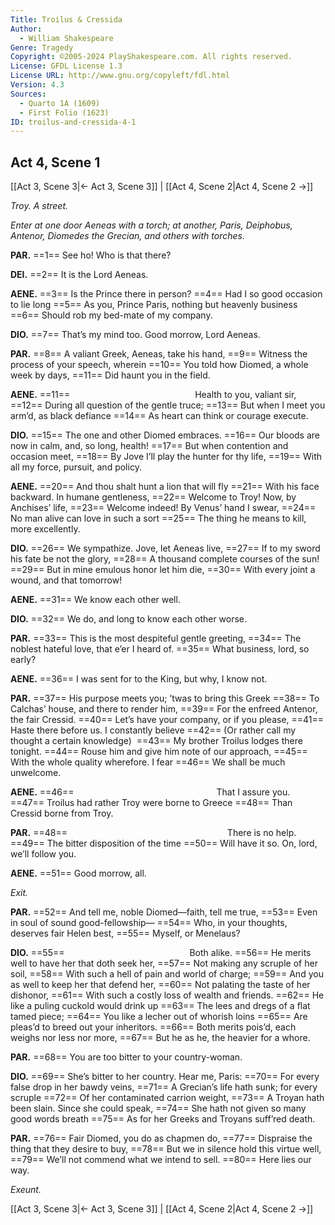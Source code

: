 ```yaml
---
Title: Troilus & Cressida
Author: 
  - William Shakespeare
Genre: Tragedy
Copyright: ©2005-2024 PlayShakespeare.com. All rights reserved.
License: GFDL License 1.3
License URL: http://www.gnu.org/copyleft/fdl.html
Version: 4.3
Sources:
  - Quarto 1A (1609)
  - First Folio (1623)
ID: troilus-and-cressida-4-1
---
```


## Act 4, Scene 1
[[Act 3, Scene 3|← Act 3, Scene 3]] | [[Act 4, Scene 2|Act 4, Scene 2 →]]

*Troy. A street.*

*Enter at one door Aeneas with a torch; at another, Paris, Deiphobus, Antenor, Diomedes the Grecian, and others with torches.*

**PAR.**
==1== See ho! Who is that there?

**DEI.**
==2== It is the Lord Aeneas.

**AENE.**
==3== Is the Prince there in person?
==4== Had I so good occasion to lie long
==5== As you, Prince Paris, nothing but heavenly business
==6== Should rob my bed-mate of my company.

**DIO.**
==7== That’s my mind too. Good morrow, Lord Aeneas.

**PAR.**
==8== A valiant Greek, Aeneas, take his hand,
==9== Witness the process of your speech, wherein
==10== You told how Diomed, a whole week by days,
==11== Did haunt you in the field.

**AENE.**
==11==               Health to you, valiant sir,
==12== During all question of the gentle truce;
==13== But when I meet you arm’d, as black defiance
==14== As heart can think or courage execute.

**DIO.**
==15== The one and other Diomed embraces.
==16== Our bloods are now in calm, and, so long, health!
==17== But when contention and occasion meet,
==18== By Jove I’ll play the hunter for thy life,
==19== With all my force, pursuit, and policy.

**AENE.**
==20== And thou shalt hunt a lion that will fly
==21== With his face backward. In humane gentleness,
==22== Welcome to Troy! Now, by Anchises’ life,
==23== Welcome indeed! By Venus’ hand I swear,
==24== No man alive can love in such a sort
==25== The thing he means to kill, more excellently.

**DIO.**
==26== We sympathize. Jove, let Aeneas live,
==27== If to my sword his fate be not the glory,
==28== A thousand complete courses of the sun!
==29== But in mine emulous honor let him die,
==30== With every joint a wound, and that tomorrow!

**AENE.**
==31== We know each other well.

**DIO.**
==32== We do, and long to know each other worse.

**PAR.**
==33== This is the most despiteful gentle greeting,
==34== The noblest hateful love, that e’er I heard of.
==35== What business, lord, so early?

**AENE.**
==36== I was sent for to the King, but why, I know not.

**PAR.**
==37== His purpose meets you; ’twas to bring this Greek
==38== To Calchas’ house, and there to render him,
==39== For the enfreed Antenor, the fair Cressid.
==40== Let’s have your company, or if you please,
==41== Haste there before us. I constantly believe
==42== (Or rather call my thought a certain knowledge) 
==43== My brother Troilus lodges there tonight.
==44== Rouse him and give him note of our approach,
==45== With the whole quality wherefore. I fear
==46== We shall be much unwelcome.

**AENE.**
==46==                 That I assure you.
==47== Troilus had rather Troy were borne to Greece
==48== Than Cressid borne from Troy.

**PAR.**
==48==                   There is no help.
==49== The bitter disposition of the time
==50== Will have it so. On, lord, we’ll follow you.

**AENE.**
==51== Good morrow, all.

*Exit.*

**PAR.**
==52== And tell me, noble Diomed—faith, tell me true,
==53== Even in soul of sound good-fellowship⁠—
==54== Who, in your thoughts, deserves fair Helen best,
==55== Myself, or Menelaus?

**DIO.**
==55==               Both alike.
==56== He merits well to have her that doth seek her,
==57== Not making any scruple of her soil,
==58== With such a hell of pain and world of charge;
==59== And you as well to keep her that defend her,
==60== Not palating the taste of her dishonor,
==61== With such a costly loss of wealth and friends.
==62== He like a puling cuckold would drink up
==63== The lees and dregs of a flat tamed piece;
==64== You like a lecher out of whorish loins
==65== Are pleas’d to breed out your inheritors.
==66== Both merits pois’d, each weighs nor less nor more,
==67== But he as he, the heavier for a whore.

**PAR.**
==68== You are too bitter to your country-woman.

**DIO.**
==69== She’s bitter to her country. Hear me, Paris:
==70== For every false drop in her bawdy veins,
==71== A Grecian’s life hath sunk; for every scruple
==72== Of her contaminated carrion weight,
==73== A Troyan hath been slain. Since she could speak,
==74== She hath not given so many good words breath
==75== As for her Greeks and Troyans suff’red death.

**PAR.**
==76== Fair Diomed, you do as chapmen do,
==77== Dispraise the thing that they desire to buy,
==78== But we in silence hold this virtue well,
==79== We’ll not commend what we intend to sell.
==80== Here lies our way.

*Exeunt.*

[[Act 3, Scene 3|← Act 3, Scene 3]] | [[Act 4, Scene 2|Act 4, Scene 2 →]]